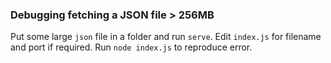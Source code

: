 ### Debugging fetching a JSON file > 256MB

Put some large `json` file in a folder and run `serve`. Edit `index.js` for filename and port if required. Run `node index.js` to reproduce error.